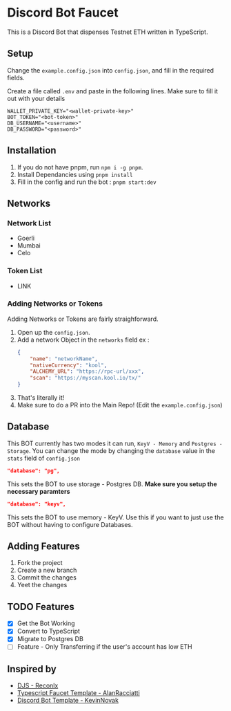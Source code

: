 # Discord Bot Faucet

This is a Discord Bot that dispenses Testnet ETH written in TypeScript.

## Setup

Change the `example.config.json` into `config.json`, and fill in the required fields.

Create a file called `.env` and paste in the following lines. Make sure to fill it out with your details

```
WALLET_PRIVATE_KEY="<wallet-private-key>"
BOT_TOKEN="<bot-token>"
DB_USERNAME="<username>"
DB_PASSWORD="<password>"
```

## Installation

1. If you do not have pnpm, run `npm i -g pnpm`.
2. Install Dependancies using `pnpm install`
3. Fill in the config and run the bot : `pnpm start:dev`

## Networks

### Network List

-   Goerli
-   Mumbai
-   Celo

### Token List

-   LINK

### Adding Networks or Tokens

Adding Networks or Tokens are fairly straighforward.

1. Open up the `config.json`.
2. Add a network Object in the `networks` field
   ex :
    ```json
    {
    	"name": "networkName",
    	"nativeCurrency": "kool",
    	"ALCHEMY_URL": "https://rpc-url/xxx",
    	"scan": "https://myscan.kool.io/tx/"
    }
    ```
3. That's literally it!
4. Make sure to do a PR into the Main Repo! (Edit the `example.config.json`)

## Database

This BOT currently has two modes it can run, `KeyV - Memory` and `Postgres - Storage`. You can change the mode by changing the `database` value in the `stats` field of `config.json`

```json
"database": "pg",
```

This sets the BOT to use storage - Postgres DB. **Make sure you setup the necessary paramters**

```json
"database": "keyv",
```

This sets the BOT to use memory - KeyV. Use this if you want to just use the BOT without having to configure Databases.

## Adding Features

1. Fork the project
2. Create a new branch
3. Commit the changes
4. Yeet the changes

## TODO Features

-   [x] Get the Bot Working
-   [x] Convert to TypeScript
-   [x] Migrate to Postgres DB
-   [ ] Feature - Only Transferring if the user's account has low ETH

## Inspired by

-   [DJS - Reconlx](https://github.com/reconlx/djs-typescript-handler)
-   [Typescript Faucet Template - AlanRacciatti](https://github.com/AlanRacciatti/FaucetDiscordBot)
-   [Discord Bot Template - KevinNovak](https://github.com/KevinNovak/Discord-Bot-TypeScript-Template)
